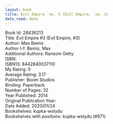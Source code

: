 ```yaml
---
layout: book
title: Evil Empire  no. 3 (Evil Empire,  no. 3)
date_read: None
---
```


Book Id: 28436213<br />
Title: Evil Empire #3 (Evil Empire, #3)<br />
Author: Max Bemis<br />
Author l-f: Bemis, Max<br />
Additional Authors: Ransom Getty<br />
ISBN: <br />
ISBN13: 8442840037110<br />
My Rating: 0<br />
Average Rating: 3.17<br />
Publisher: Boom Studios<br />
Binding: Paperback<br />
Number of Pages: 32<br />
Year Published: 2014<br />
Original Publication Year: <br />
Date Added: 2020/01/24<br />
Bookshelves: kupka-wstydu<br />
Bookshelves with positions: kupka-wstydu (#971)<br />

